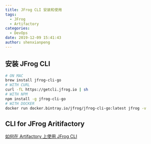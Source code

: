 ```yaml
---
title: JFrog CLI 安装和使用
tags:
  - JFrog
  - Artifactory
categories:
  - DevOps
date: 2019-12-09 15:41:43
author: shenxianpeng
---
```


## 安装 JFrog CLI

```bash
# ON MAC
brew install jfrog-cli-go
# WITH CURL
curl -fL https://getcli.jfrog.io | sh
# WITH NPM
npm install -g jfrog-cli-go
# WITH DOCKER
docker run docker.bintray.io/jfrog/jfrog-cli-go:latest jfrog -v
```

## CLI for JFrog Aritifactory

[如何在 Artifactory 上使用 JFrog CLI](https://www.jfrog.com/confluence/display/CLI/CLI+for+JFrog+Artifactory)


